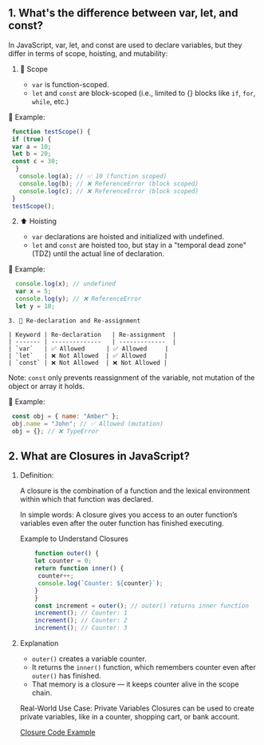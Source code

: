 ## 1. What's the difference between var, let, and const?

In JavaScript, var, let, and const are used to declare variables, but they differ in terms of scope, hoisting, and mutability:

   1. 🧠 Scope
      
      - `var` is function-scoped.
      - `let` and `const` are block-scoped (i.e., limited to {} blocks like `if`, `for`, `while`, etc.)

   📌 Example:
   
   ```js
    function testScope() {
    if (true) {
    var a = 10;
    let b = 20;
    const c = 30;
     }
      console.log(a); // ✅ 10 (function scoped)
      console.log(b); // ❌ ReferenceError (block scoped)
      console.log(c); // ❌ ReferenceError (block scoped)
    }
    testScope();
   ```
    
   2. ⬆️ Hoisting

      - `var` declarations are hoisted and initialized with undefined.
      - `let` and `const` are hoisted too, but stay in a "temporal dead zone" (TDZ) until the actual line of declaration.

   📌 Example:
   
   ```js
     console.log(x); // undefined
     var x = 5;
     console.log(y); // ❌ ReferenceError
     let y = 10;
   ```

    3. 🔐 Re-declaration and Re-assignment

    | Keyword | Re-declaration   | Re-assignment  |
    | ------- | --------------   | -------------  |
    | `var`   | ✅ Allowed      | ✅ Allowed     |
    | `let`   | ❌ Not Allowed  | ✅ Allowed     |
    | `const` | ❌ Not Allowed  | ❌ Not Allowed |

   Note:
   `const` only prevents reassignment of the variable, not mutation of the object or array it holds.

   📌 Example:
   
   ```js
    const obj = { name: "Amber" };
    obj.name = "John"; // ✅ Allowed (mutation)
    obj = {}; // ❌ TypeError
   ```
    
## 2. What are Closures in JavaScript?

1. Definition:

    A closure is the combination of a function and the lexical environment within which that function was declared.

    In simple words:
    A closure gives you access to an outer function’s variables even after the outer function has finished executing.

    Example to Understand Closures
   
      ```js
          function outer() {
          let counter = 0;
          return function inner() {
           counter++;
           console.log(`Counter: ${counter}`);
          }
          }
          const increment = outer(); // outer() returns inner function
          increment(); // Counter: 1
          increment(); // Counter: 2
          increment(); // Counter: 3
      ```

2. Explanation

      - `outer()` creates a variable counter.
      - It returns the `inner()` function, which remembers counter even after `outer()` has finished.
      - That memory is a closure — it keeps counter alive in the scope chain.

    Real-World Use Case: Private Variables
    Closures can be used to create private variables, like in a counter, shopping cart, or bank account.
    
   [Closure Code Example](https://github.com/InsideAmber/js-ts-interview-prep/blob/master/js/02-closure.js)


